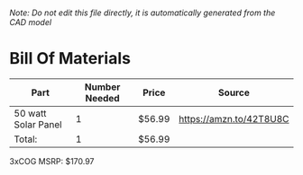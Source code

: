 ###### Note: Do not edit this file directly, it is automatically generated from the CAD model 
# Bill Of Materials 
 |Part|Number Needed|Price|Source| 
 |----|----------|-----|-----|
|50 watt Solar Panel|1|$56.99|https://amzn.to/42T8U8C|
|Total: |1|$56.99| |

 3xCOG MSRP: $170.97